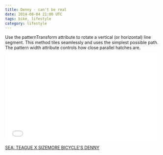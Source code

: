 ```yaml
---
title: Denny - can't be real
date: 2014-08-04 21:00 UTC
tags: bike, lifestyle
category: lifestyle
---
```


Use the patternTransform attribute to rotate a vertical (or horizontal) line segment. This method tiles seamlessly and uses the simplest possible path. The pattern width attribute controls how close parallel hatches are.

<iframe src="//player.vimeo.com/video/101360481?title=0&amp;byline=0&amp;portrait=0" width="500" height="281" frameborder="0" webkitallowfullscreen mozallowfullscreen allowfullscreen></iframe> <p><a href="http://vimeo.com/101360481">SEA: TEAGUE X SIZEMORE BICYCLE'S DENNY</a>
